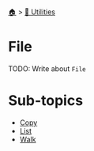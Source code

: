 <!--startTocheader-->
[🏠](../../README.md) > [🔧 Utilities](../README.md)
# File
<!--endTocheader-->
TODO: Write about `File`
<!--startTocsubtopic-->
# Sub-topics
* [Copy](copy.md)
* [List](list.md)
* [Walk](walk.md)
<!--endTocsubtopic-->